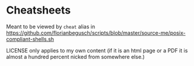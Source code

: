 # Cheatsheets

Meant to be viewed by `cheat` alias in https://github.com/florianbegusch/scripts/blob/master/source-me/posix-compliant-shells.sh

LICENSE only applies to my own content (if it is an html page or a PDF it is almost a hundred percent nicked from somewhere else.)
